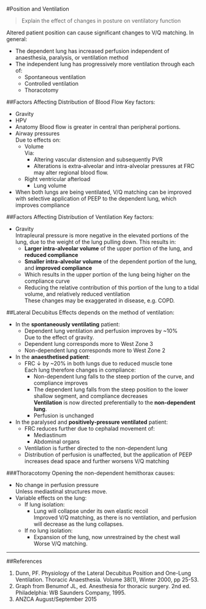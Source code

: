 #Position and Ventilation

> Explain the effect of changes in posture on ventilatory function

Altered patient position can cause significant changes to V/Q matching. In general:
* The dependent lung has increased perfusion independent of anaesthesia, paralysis, or ventilation method
* The independent lung has progressively more ventilation through each of:
    * Spontaneous ventilation
    * Controlled ventilation
    * Thoracotomy



##Factors Affecting Distribution of Blood Flow
Key factors:
* Gravity  
* HPV
* Anatomy
Blood flow is greater in central than peripheral portions. 
* Airway pressures  
Due to effects on:
    * Volume  
    Via:
        * Altering vascular distension and subsequently PVR
        * Alterations is extra-alveolar and intra-alveolar pressures at FRC may alter regional blood flow.
    * Right ventricular afterload
        * Lung volume  
* When both lungs are being ventilated, V/Q matching can be improved with selective application of PEEP to the dependent lung, which improves compliance

##Factors Affecting Distribution of Ventilation
Key factors:
* Gravity  
Intrapleural pressure is more negative in the elevated portions of the lung, due to the weight of the lung pulling down. This results in:
    * **Larger intra-alveolar volume** of the upper portion of the lung, and **reduced compliance**
    * **Smaller intra-alveolar volume** of the dependent portion of the lung, and **improved compliance**
    * Which results in the upper portion of the lung being higher on the compliance curve
    * Reducing the relative contribution of this portion of the lung to a tidal volume, and relatively reduced ventilation  
    These changes may be exaggerated in disease, e.g. COPD.

##Lateral Decubitus
Effects depends on the method of ventilation:
* In the **spontaneously ventilating** patient:
    * Dependent lung ventilation and perfusion improves by ~10%  
    Due to the effect of gravity.
    * Dependent lung corresponds more to West Zone 3
    * Non-dependent lung corresponds more to West Zone 2
* In the **anaesthetised patient**:
    * FRC ↓ by ~20% in both lungs due to reduced muscle tone  
    Each lung therefore changes in compliance:
        * Non-dependent lung falls to the steep portion of the curve, and compliance improves  
        * The dependent lung falls from the steep position to the lower shallow segment, and compliance decreases  
        **Ventilation** is now directed preferentially to the **non-dependent lung**.
        * Perfusion is unchanged
* In the paralysed and **positively-pressure ventilated** patient:
    * FRC reduces further due to cephalad movement of:
        * Mediastinum
        * Abdominal organs  
    * Ventilation is further directed to the non-dependent lung
    * Distribution of perfusion is unaffected, but the application of PEEP increases dead space and further worsens V/Q matching


###Thoracotomy
Opening the non-dependent hemithorax causes:
* No change in perfusion pressure  
Unless mediastinal structures move.
* Variable effects on the lung:  
    * If lung isolation:
        * Lung will collapse under its own elastic recoil  
        Improved V/Q matching, as there is no ventilation, and perfusion will decrease as the lung collapses.
    * If no lung isolation:
        * Expansion of the lung, now unrestrained by the chest wall  
        Worse V/Q matching.

---

##References
1. Dunn, PF. Physiology of the Lateral Decubitus Position and One-Lung Ventilation.  Thoracic Anaesthesia. Volume 38(1), Winter 2000, pp 25-53.
2. Graph from Benumof JL, ed. Anesthesia for thoracic surgery. 2nd ed. Philadelphia: WB Saunders Company, 1995.
3. ANZCA August/September 2015